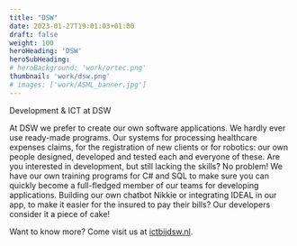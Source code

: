```yaml
---
title: "DSW"
date: 2023-01-27T19:01:03+01:00
draft: false
weight: 100
heroHeading: 'DSW'
heroSubHeading: 
# heroBackground: 'work/ortec.png'
thumbnail: 'work/dsw.png'
# images: ['work/ASML_banner.jpg']
---
```

Development & ICT at DSW

At DSW we prefer to create our own software applications. We hardly ever use ready-made programs. Our systems for processing healthcare expenses claims, for the registration of new clients or for robotics: our own people designed, developed and tested each and everyone of these. Are you interested in development, but still lacking the skills? No problem! We have our own training programs for C# and SQL to make sure you can quickly become a full-fledged member of our teams for developing applications. Building our own chatbot Nikkie or integrating IDEAL in our app, to make it easier for the insured to pay their bills? Our developers consider it a piece of cake!

Want to know more? Come visit us at [ictbijdsw.nl](https://ictbijdsw.nl).
